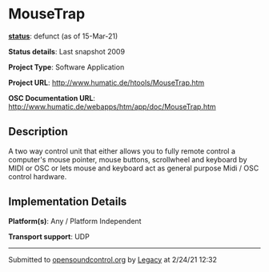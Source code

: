 # MouseTrap

**[status](../implementation-status.html)**: defunct (as of 15-Mar-21)

**Status details**: 
Last snapshot 2009

**Project Type**: Software Application

**Project URL**: <http://www.humatic.de/htools/MouseTrap.htm>

**OSC Documentation URL**: <http://www.humatic.de/webapps/htm/app/doc/MouseTrap.htm>

## Description

A two way control unit that either allows you to fully remote control a computer's mouse pointer, mouse buttons, scrollwheel and keyboard by MIDI or OSC or lets mouse and keyboard act as general purpose Midi / OSC control hardware.

## Implementation Details

**Platform(s)**: Any / Platform Independent

**Transport support**: UDP

---
Submitted to [opensoundcontrol.org](https://opensoundcontrol.org) by [Legacy](legacy-site.html) at 2/24/21 12:32
